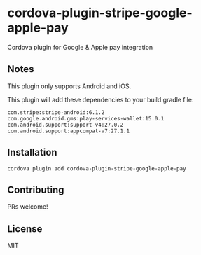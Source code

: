 # cordova-plugin-stripe-google-apple-pay
Cordova plugin for Google &amp; Apple pay integration

## Notes

This plugin only supports Android and iOS.

This plugin will add these dependencies to your build.gradle file:

```
com.stripe:stripe-android:6.1.2
com.google.android.gms:play-services-wallet:15.0.1
com.android.support:support-v4:27.0.2
com.android.support:appcompat-v7:27.1.1
```

## Installation

```
cordova plugin add cordova-plugin-stripe-google-apple-pay
```

## Contributing

PRs welcome!

## License

MIT
